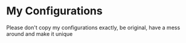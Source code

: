# My Configurations

Please don't copy my configurations exactly, be original, have a mess around and make it unique
